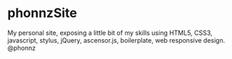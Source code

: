 phonnzSite
==========

My personal site, exposing a little bit of my skills using HTML5, CSS3, javascript, stylus, jQuery, ascensor.js, boilerplate, web responsive design.
@phonnz

